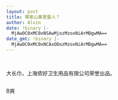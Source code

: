 ```yaml
---
layout: post
title: 哪家山寨更雷人？
author: Alvin
date: !binary |-
  MjAwOC0xMC0xNSAwMjozMzoxNiArMDgwMA==
date_gmt: !binary |-
  MjAwOC0xMC0xNCAxODozMzoxNiArMDgwMA==
---
```

<img src="http://pic.yupoo.com/hecaitou/233346558e6c/medium.jpg" onclick="zoom(this)" onload="attachimg(this, 'load')" alt="" border="0" />

<img src="http://pic.yupoo.com/hecaitou/432856558ead/ft8zuwmm.jpg" onclick="zoom(this)" onload="attachimg(this, 'load')" alt="" border="0" />

<img src="http://pic.yupoo.com/hecaitou/092496558ebe/szf68719.jpg" onclick="zoom(this)" onload="attachimg(this, 'load')" alt="" border="0" />

大长巾，上海侬好卫生用品有限公司荣誉出品。

<img src="http://pic.yupoo.com/hecaitou/705276558f1e/avc14low.jpg" onclick="zoom(this)" onload="attachimg(this, 'load')" alt="" border="0" />

B爽
